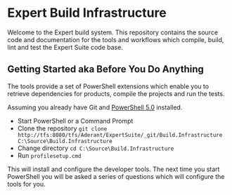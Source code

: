 # Expert Build Infrastructure  #
Welcome to the Expert build system. This repository contains the source code and documentation for the tools and workflows which compile, build, lint and test the Expert Suite code base.

## Getting Started aka Before You Do Anything ##
The tools provide a set of PowerShell extensions which enable you to retrieve dependencies for products, compile the projects and run the tests.

Assuming you already have Git and [PowerShell 5.0](https://www.microsoft.com/en-us/download/details.aspx?id=50395) installed.

* Start PowerShell or a Command Prompt
* Clone the repository 
```git clone http://tfs:8080/tfs/Aderant/ExpertSuite/_git/Build.Infrastructure C:\Source\Build.Infrastructure```
* Change directory 
```cd C:\Source\Build.Infrastructure```
* Run 
```profilesetup.cmd```

This will install and configure the developer tools. 
The next time you start PowerShell you will be asked a series of questions which will configure the tools for you.